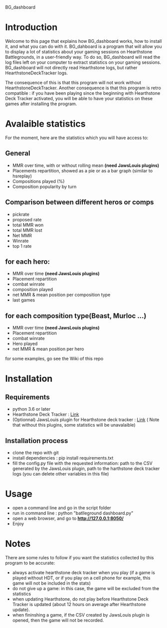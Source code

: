 BG_dashboard

# Introduction

Welcome to this page that explains how BG_dashboard works, how to install it, and what you can do with it.
BG_dahboard is a program that will allow you to display a lot of statistics about your gaming sessions on Hearthstone Battlegrounds, in a user-friendly way.
To do so, BG_dashboard will read the log files left on your computer to extract statistics on your gaming sessions. BG_dashboard will not directly read Hearthstone logs, but rather HearthstoneDeckTracker logs.

The consequence of this is that this program will not work without HearthstoneDeckTracker.
Another consequence is that this program is retro compatible : if you have been playing since the beginning with Hearthstone Deck Tracker activated, you will be able to have your statistics on these games after installing the program.

# Avalaible statistics
For the moment, here are the statistics which you will have access to: 
## General
- MMR over time, with or without rolling mean **(need JawsLouis plugins)**
- Placements repartition, showed as a pie or as a bar graph (similar to hsreplay)
- Compositions played (%)
- Composition popularity by turn

## Comparison between different heros or comps
- pickrate
- proposed rate
- total MMR won
- total MMR lost
- Net MMR
- Winrate
- top 1 rate

## for each hero:
- MMR over time **(need JawsLouis plugins)**
- Placement repartition
- combat winrate
- composition played
- net MMR & mean position per composition type
- last games

## for each composition type(Beast, Murloc ...)
- MMR over time **(need JawsLouis plugins)**
- Placement repartition
- combat winrate
- Hero played
- net MMR & mean position per hero


for some examples, go see the Wiki of this repo



# Installation

## Requirements
- python 3.6 or later
- Hearthstone Deck Tracker : [Link](https://hsreplay.net/downloads/?hl=en)
- (Optionnal) JawsLouis plugin for Hearthstone deck tracker : [Link](https://github.com/jawslouis/Battlegrounds-Match-Data)
    ( Note that without this plugins, some statistics will be unavalaible)

## Installation process
- clone the repo with git
- install dependencies : pip install requirements.txt
- fill the config.py file with the requested information: path to the CSV generated by the JawsLouis plugin, path to the harthstone deck tracker logs (you can delete other variables in this file)

# Usage
- open a command line and go in the script folder
- run in command line : python "batlleground dashboard.py"
- open a web browser, and go to **http://127.0.0.1:8050/**
- Enjoy

# Notes
 There are some rules to follow if you want the statistics collected by this program to be accurate: 
- always activate hearthstone deck tracker when you play (if a game is played without HDT, or if you play on a cell phone for example, this game will not be included in the stats)
- do not give up a game: in this case, the game will be excluded from the statistics
- when updating Hearthstone, do not play before Hearthstone Deck Tracker is updated (about 12 hours on average after Hearthstone update).
- when fininshing a game, if the CSV created by JawsLouis plugin is opened, then the game will not be recorded.
 


